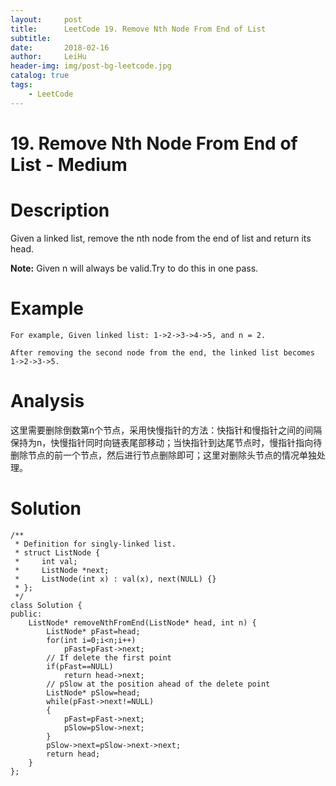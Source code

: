 ```yaml
---
layout:     post
title:      LeetCode 19. Remove Nth Node From End of List
subtitle:   
date:       2018-02-16
author:     LeiHu
header-img: img/post-bg-leetcode.jpg
catalog: true
tags:
    - LeetCode
---
```

# 19. Remove Nth Node From End of List - Medium

# Description
Given a linked list, remove the nth node from the end of list and return its head.

**Note:** Given n will always be valid.Try to do this in one pass.

# Example
```
For example, Given linked list: 1->2->3->4->5, and n = 2.

After removing the second node from the end, the linked list becomes 1->2->3->5.
```

# Analysis
这里需要删除倒数第n个节点，采用快慢指针的方法：快指针和慢指针之间的间隔保持为n，快慢指针同时向链表尾部移动；当快指针到达尾节点时，慢指针指向待删除节点的前一个节点，然后进行节点删除即可；这里对删除头节点的情况单独处理。

# Solution
```
/**
 * Definition for singly-linked list.
 * struct ListNode {
 *     int val;
 *     ListNode *next;
 *     ListNode(int x) : val(x), next(NULL) {}
 * };
 */
class Solution {
public:
    ListNode* removeNthFromEnd(ListNode* head, int n) {
        ListNode* pFast=head;
        for(int i=0;i<n;i++)
            pFast=pFast->next;
        // If delete the first point
        if(pFast==NULL)
            return head->next;
        // pSlow at the position ahead of the delete point
        ListNode* pSlow=head;
        while(pFast->next!=NULL)
        {
            pFast=pFast->next;
            pSlow=pSlow->next;
        }
        pSlow->next=pSlow->next->next;
        return head;
    }
};
```
